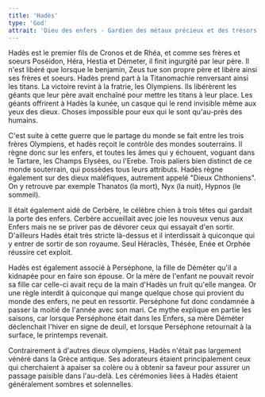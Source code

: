 ```yaml
---
title: 'Hadès'
type: 'God'
attrait: 'Dieu des enfers - Gardien des métaux précieux et des trésors - Totem: Serpent'
---
```


Hadès est le premier fils de Cronos et de Rhéa, et comme ses frères et soeurs Poséidon, Héra, Hestia et Démeter, il finit ingurgité par leur père. Il n'est libéré que lorsque le benjamin, Zeus tue son propre père et libère ainsi ses frères et soeurs. Hadès prend part à la Titanomachie renversant ainsi les titans. La victoire revint à la fratrie, les Olympiens. Ils libérèrent les géants que leur père avait enchaîné pour mettre les titans à leur place. Les géants offrirent à Hadès la kunée, un casque qui le rend invisible même aux yeux des dieux. Choses impossible pour eux qui le sont qu'au-près des humains. 

C'est suite à cette guerre que le partage du monde se fait entre les trois frères Olympiens, et hadès reçoit le contrôle des mondes souterrains. Il règne donc sur les enfers, et toutes les âmes qui y échouent, voguant dans le Tartare, les Champs Elysées, ou l'Erebe. Trois paliers bien distinct de ce monde souterrain, qui possèdes tous leurs attributs. Hadès règne également sur des dieux maléfiques, autrement appelé "Dieux Chthoniens". On y retrouve par exemple Thanatos (la mort), Nyx (la nuit), Hypnos (le sommeil). 

Il était également aidé de Cerbère, le célèbre chien à trois têtes qui gardait la porte des enfers. Cerbère accueillait avec joie les nouveux venus aux Enfers mais ne se priver pas de dévorer ceux qui essayait d'en sortir. D'ailleurs Hadès était très stricte là-dessus et il interdissait à quiconque qui y entrer de sortir de son royaume. Seul Héraclès, Thésée, Enée et Orphée réussire cet exploit.

Hadès est également associé à Perséphone, la fille de Déméter qu'il a kidnapée pour en faire son épouse. Or la mère de l'enfant ne pouvait revoir sa fille car celle-ci avait reçu de la main d'Hadès un fruit qu'elle mangea. Or une règle interdit à quiconque qui mange quelque chose qui provient du monde des enfers, ne peut en ressortir. Perséphone fut donc condamnée à passer la moitié de l'année avec son mari. Ce mythe explique en partie les saisons, car lorsque Perséphone était dans les Enfers, sa mère Déméter déclenchait l'hiver en signe de deuil, et lorsque Perséphone retournait à la surface, le printemps revenait. 

Contrairement à d'autres dieux olympiens, Hadès n'était pas largement vénéré dans la Grèce antique. Ses adorateurs étaient principalement ceux qui cherchaient à apaiser sa colère ou à obtenir sa faveur pour assurer un passage paisible dans l'au-delà. Les cérémonies liées à Hadès étaient généralement sombres et solennelles.